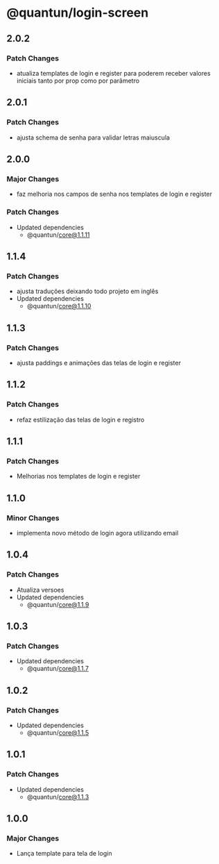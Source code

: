 # @quantun/login-screen

## 2.0.2

### Patch Changes

- atualiza templates de login e register para poderem receber valores iniciais tanto por prop como por parâmetro

## 2.0.1

### Patch Changes

- ajusta schema de senha para validar letras maiuscula

## 2.0.0

### Major Changes

- faz melhoria nos campos de senha nos templates de login e register

### Patch Changes

- Updated dependencies
  - @quantun/core@1.1.11

## 1.1.4

### Patch Changes

- ajusta traduções deixando todo projeto em inglês
- Updated dependencies
  - @quantun/core@1.1.10

## 1.1.3

### Patch Changes

- ajusta paddings e animações das telas de login e register

## 1.1.2

### Patch Changes

- refaz estilização das telas de login e registro

## 1.1.1

### Patch Changes

- Melhorias nos templates de login e register

## 1.1.0

### Minor Changes

- implementa novo método de login agora utilizando email

## 1.0.4

### Patch Changes

- Atualiza versoes
- Updated dependencies
  - @quantun/core@1.1.9

## 1.0.3

### Patch Changes

- Updated dependencies
  - @quantun/core@1.1.7

## 1.0.2

### Patch Changes

- Updated dependencies
  - @quantun/core@1.1.5

## 1.0.1

### Patch Changes

- Updated dependencies
  - @quantun/core@1.1.3

## 1.0.0

### Major Changes

- Lança template para tela de login
